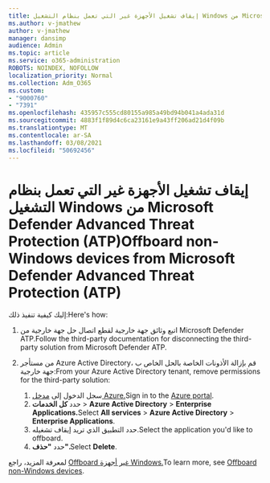 ```yaml
---
title: إيقاف تشغيل الأجهزة غير التي تعمل بنظام التشغيل Windows من Microsoft Defender Advanced Threat Protection (ATP)
ms.author: v-jmathew
author: v-jmathew
manager: dansimp
audience: Admin
ms.topic: article
ms.service: o365-administration
ROBOTS: NOINDEX, NOFOLLOW
localization_priority: Normal
ms.collection: Adm_O365
ms.custom:
- "9000760"
- "7391"
ms.openlocfilehash: 435957c555cd80155a985a49bd94b041a4ada31d
ms.sourcegitcommit: 4883f1f89d4c6ca23161e9a43ff206ad21d4f09b
ms.translationtype: MT
ms.contentlocale: ar-SA
ms.lasthandoff: 03/08/2021
ms.locfileid: "50692456"
---
```

# <a name="offboard-non-windows-devices-from-microsoft-defender-advanced-threat-protection-atp"></a><span data-ttu-id="9574f-102">إيقاف تشغيل الأجهزة غير التي تعمل بنظام التشغيل Windows من Microsoft Defender Advanced Threat Protection (ATP)</span><span class="sxs-lookup"><span data-stu-id="9574f-102">Offboard non-Windows devices from Microsoft Defender Advanced Threat Protection (ATP)</span></span>

<span data-ttu-id="9574f-103">إليك كيفية تنفيذ ذلك:</span><span class="sxs-lookup"><span data-stu-id="9574f-103">Here's how:</span></span>

1. <span data-ttu-id="9574f-104">اتبع وثائق جهة خارجية لقطع اتصال حل جهة خارجية من Microsoft Defender ATP.</span><span class="sxs-lookup"><span data-stu-id="9574f-104">Follow the third-party documentation for disconnecting the third-party solution from Microsoft Defender ATP.</span></span>
2. <span data-ttu-id="9574f-105">من مستأجر Azure Active Directory، قم بإزالة الأذونات الخاصة بالحل الخاص ب جهة خارجية:</span><span class="sxs-lookup"><span data-stu-id="9574f-105">From your Azure Active Directory tenant, remove permissions for the third-party solution:</span></span>

    1. <span data-ttu-id="9574f-106">سجل الدخول إلى [مدخل Azure.](https://go.microsoft.com/fwlink/?linkid=2125612)</span><span class="sxs-lookup"><span data-stu-id="9574f-106">Sign in to the [Azure portal](https://go.microsoft.com/fwlink/?linkid=2125612).</span></span>
    1. <span data-ttu-id="9574f-107">حدد **كل الخدمات**  >  **Azure Active Directory**  >  **Enterprise Applications.**</span><span class="sxs-lookup"><span data-stu-id="9574f-107">Select **All services** > **Azure Active Directory** > **Enterprise Applications**.</span></span>
    1. <span data-ttu-id="9574f-108">حدد التطبيق الذي تريد إيقاف تشغيله.</span><span class="sxs-lookup"><span data-stu-id="9574f-108">Select the application you'd like to offboard.</span></span>
    1. <span data-ttu-id="9574f-109">حدد **"حذف".**</span><span class="sxs-lookup"><span data-stu-id="9574f-109">Select **Delete**.</span></span>

<span data-ttu-id="9574f-110">لمعرفة المزيد، راجع [Offboard غير أجهزة Windows.](https://go.microsoft.com/fwlink/?linkid=2143630)</span><span class="sxs-lookup"><span data-stu-id="9574f-110">To learn more, see [Offboard non-Windows devices](https://go.microsoft.com/fwlink/?linkid=2143630).</span></span>
